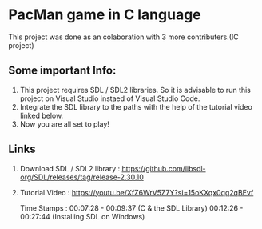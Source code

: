 # PacMan game in C language

This project was done as an colaboration with 3 more contributers.(IC project)

## Some important Info:

1. This project requires SDL / SDL2 libraries. So it is advisable to run this project on Visual Studio instaed of Visual Studio Code.
2. Integrate the SDL library to the paths with the help of the tutorial video linked below.
3. Now you are all set to play!

## Links

1. Download SDL / SDL2 library : https://github.com/libsdl-org/SDL/releases/tag/release-2.30.10
2. Tutorial Video : https://youtu.be/XfZ6WrV5Z7Y?si=15oKXqx0qq2qBEvf

   Time Stamps : 00:07:28 - 00:09:37 (C & the SDL Library)
   00:12:26 - 00:27:44 (Installing SDL on Windows)
